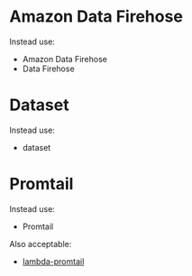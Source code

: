 # Amazon Data Firehose

Instead use:

- Amazon Data Firehose
- Data Firehose

# Dataset

Instead use:

- dataset

# Promtail

Instead use:

- Promtail

Also acceptable:

- [lambda-promtail](https://github.com/grafana/loki/tree/main/tools/lambda-promtail)
